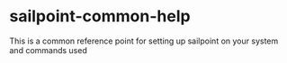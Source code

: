 # sailpoint-common-help
This is a common reference point for setting up sailpoint on your system and commands used
